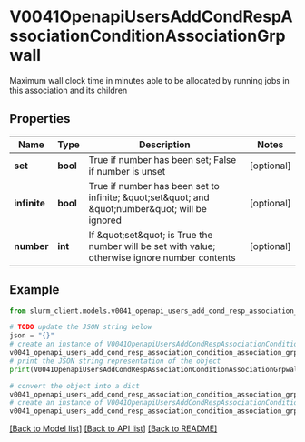 # V0041OpenapiUsersAddCondRespAssociationConditionAssociationGrpwall

Maximum wall clock time in minutes able to be allocated by running jobs in this association and its children

## Properties

Name | Type | Description | Notes
------------ | ------------- | ------------- | -------------
**set** | **bool** | True if number has been set; False if number is unset | [optional] 
**infinite** | **bool** | True if number has been set to infinite; \&quot;set\&quot; and \&quot;number\&quot; will be ignored | [optional] 
**number** | **int** | If \&quot;set\&quot; is True the number will be set with value; otherwise ignore number contents | [optional] 

## Example

```python
from slurm_client.models.v0041_openapi_users_add_cond_resp_association_condition_association_grpwall import V0041OpenapiUsersAddCondRespAssociationConditionAssociationGrpwall

# TODO update the JSON string below
json = "{}"
# create an instance of V0041OpenapiUsersAddCondRespAssociationConditionAssociationGrpwall from a JSON string
v0041_openapi_users_add_cond_resp_association_condition_association_grpwall_instance = V0041OpenapiUsersAddCondRespAssociationConditionAssociationGrpwall.from_json(json)
# print the JSON string representation of the object
print(V0041OpenapiUsersAddCondRespAssociationConditionAssociationGrpwall.to_json())

# convert the object into a dict
v0041_openapi_users_add_cond_resp_association_condition_association_grpwall_dict = v0041_openapi_users_add_cond_resp_association_condition_association_grpwall_instance.to_dict()
# create an instance of V0041OpenapiUsersAddCondRespAssociationConditionAssociationGrpwall from a dict
v0041_openapi_users_add_cond_resp_association_condition_association_grpwall_from_dict = V0041OpenapiUsersAddCondRespAssociationConditionAssociationGrpwall.from_dict(v0041_openapi_users_add_cond_resp_association_condition_association_grpwall_dict)
```
[[Back to Model list]](../README.md#documentation-for-models) [[Back to API list]](../README.md#documentation-for-api-endpoints) [[Back to README]](../README.md)


